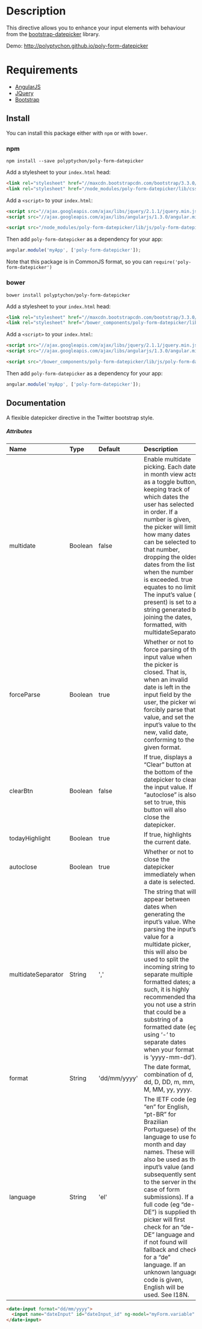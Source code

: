 # Description

This directive allows you to enhance your input elements with behaviour from the [bootstrap-datepicker](http://bootstrap-datepicker.readthedocs.org/en/release/) library.

Demo: http://polyptychon.github.io/poly-form-datepicker

# Requirements

- [AngularJS](http://angularjs.org/)
- [JQuery](http://jquery.com/)
- [Bootstrap](https://github.com/twbs/bootstrap/)

## Install

You can install this package either with `npm` or with `bower`.

### npm

```shell
npm install --save polyptychon/poly-form-datepicker
```
Add a stylesheet to your `index.html` head:
```html
<link rel="stylesheet" href="//maxcdn.bootstrapcdn.com/bootstrap/3.3.0/css/bootstrap.min.css">
<link rel="stylesheet" href="/node_modules/poly-form-datepicker/lib/css/poly-form-datepicker.css">
```

Add a `<script>` to your `index.html`:

```html
<script src="//ajax.googleapis.com/ajax/libs/jquery/2.1.1/jquery.min.js"></script>
<script src="//ajax.googleapis.com/ajax/libs/angularjs/1.3.0/angular.min.js"></script>

<script src="/node_modules/poly-form-datepicker/lib/js/poly-form-datepicker.min.js"></script>
```

Then add `poly-form-datepicker` as a dependency for your app:

```javascript
angular.module('myApp', ['poly-form-datepicker']);
```

Note that this package is in CommonJS format, so you can `require('poly-form-datepicker')`

### bower

```shell
bower install polyptychon/poly-form-datepicker
```

Add a stylesheet to your `index.html` head:
```html
<link rel="stylesheet" href="//maxcdn.bootstrapcdn.com/bootstrap/3.3.0/css/bootstrap.min.css">
<link rel="stylesheet" href="/bower_components/poly-form-datepicker/lib/css/poly-form-datepicker.css">
```

Add a `<script>` to your `index.html`:

```html
<script src="//ajax.googleapis.com/ajax/libs/jquery/2.1.1/jquery.min.js"></script>
<script src="//ajax.googleapis.com/ajax/libs/angularjs/1.3.0/angular.min.js"></script>

<script src="/bower_components/poly-form-datepicker/lib/js/poly-form-datepicker.min.js"></script>
```

Then add `poly-form-datepicker` as a dependency for your app:

```javascript
angular.module('myApp', ['poly-form-datepicker']);
```

## Documentation

A flexible datepicker directive in the Twitter bootstrap style.

##### Attributes

| Name                | Type     | Default      | Description |
| :-------------------| :---     | :-----       | :-----      |
| multidate           | Boolean  | false        | Enable multidate picking. Each date in month view acts as a toggle button, keeping track of which dates the user has selected in order. If a number is given, the picker will limit how many dates can be selected to that number, dropping the oldest dates from the list when the number is exceeded. true equates to no limit. The input’s value (if present) is set to a string generated by joining the dates, formatted, with multidateSeparator. |
| forceParse          | Boolean  | true         | Whether or not to force parsing of the input value when the picker is closed. That is, when an invalid date is left in the input field by the user, the picker will forcibly parse that value, and set the input’s value to the new, valid date, conforming to the given format. |
| clearBtn            | Boolean  | false        | If true, displays a “Clear” button at the bottom of the datepicker to clear the input value. If “autoclose” is also set to true, this button will also close the datepicker. |
| todayHighlight      | Boolean  | true         | If true, highlights the current date. |
| autoclose           | Boolean  | true         | Whether or not to close the datepicker immediately when a date is selected. |
| multidateSeparator  | String   | ','          | The string that will appear between dates when generating the input’s value. When parsing the input’s value for a multidate picker, this will also be used to split the incoming string to separate multiple formatted dates; as such, it is highly recommended that you not use a string that could be a substring of a formatted date (eg, using ‘-‘ to separate dates when your format is ‘yyyy-mm-dd’). |
| format              | String   | 'dd/mm/yyyy' | The date format, combination of d, dd, D, DD, m, mm, M, MM, yy, yyyy. |
| language            | String   | 'el'         | The IETF code (eg “en” for English, “pt-BR” for Brazilian Portuguese) of the language to use for month and day names. These will also be used as the input’s value (and subsequently sent to the server in the case of form submissions). If a full code (eg “de-DE”) is supplied the picker will first check for an “de-DE” language and if not found will fallback and check for a “de” language. If an unknown language code is given, English will be used. See I18N. |


```html
<date-input format="dd/mm/yyyy">
  <input name="dateInput" id="dateInput_id" ng-model="myForm.variable" type="dateInput" ng-required="true" class="form-control">
</date-input>
```
